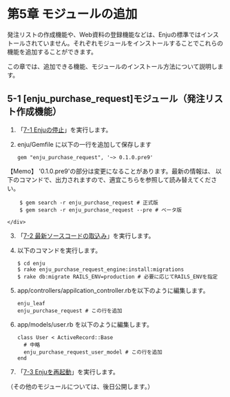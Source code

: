 <a name="5" />

第5章 モジュールの追加
======================

発注リストの作成機能や、Web資料の登録機能などは、Enjuの標準ではインストールされていません。それぞれモジュールをインストールすることでこれらの機能を追加することができます。

この章では、追加できる機能、モジュールのインストール方法について説明します。

<a name="5-1" />

5-1 [enju_purchase_request]モジュール（発注リスト作成機能）
---------------------------------

1. 「[7-1 Enjuの停止](#7-1)」を実行します。
2. enju/Gemfile に以下の一行を追加して保存します

       gem "enju_purchase_request", '~> 0.1.0.pre9'

	<div class="alert alert-info" markdown="1">
【Memo】
'0.1.0.pre9'の部分は変更になることがあります。最新の情報は、 以下のコマンドで、出力されますので、適宜こちらを参照して読み替えてください。

	    $ gem search -r enju_purchase_request # 正式版
	    $ gem search -r enju_purchase_request --pre # ベータ版

	</div>

3. 「[7-2 最新ソースコードの取込み](#7-2)」を実行します。
4. 以下のコマンドを実行します。

       $ cd enju
       $ rake enju_purchase_request_engine:install:migrations  
       $ rake db:migrate RAILS_ENV=production # 必要に応じてRAILS_ENVを指定

5. app/controllers/appilcation_controller.rbを以下のように編集します。

       enju_leaf
       enju_purchase_request # この行を追加

6. app/models/user.rb を以下のように編集します。

       class User < ActiveRecord::Base
         # 中略
         enju_purchase_request_user_model # この行を追加
       end

7. 「[7-3 Enjuを再起動](#7-3)」を実行します。

（その他のモジュールについては、後日公開します。）
